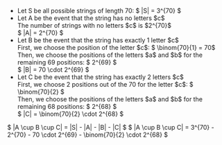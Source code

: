 <ul>
    <li> Let S be all possible strings of length 70: $ |S| = 3^{70} $
    <li> Let A be the event that the string has no letters $c$ <br/> 
    The number of strings with no letters $c$ is $2^{70}$ <br/> 
    $ |A| = 2^{70} $
    <li> Let B be the event that the string has exactly 1 letter $c$ <br/> 
    First, we choose the position of the letter $c$: $ \binom{70}{1} = 70$ <br/> 
    Then, we choose the positions of the letters $a$ and $b$ for the remaining 69 positions: $ 2^{69} $ <br/> 
    $ |B| = 70 \cdot 2^{69} $
    <li> Let C be the event that the string has exactly 2 letters $c$ <br/> 
    First, we choose 2 positions out of the 70 for the letter $c$: $ \binom{70}{2} $ <br/> 
    Then, we choose the positions of the letters $a$ and $b$ for the remaining 68 positions: $ 2^{68} $ <br/> 
    $ |C| = \binom{70}{2} \cdot 2^{68} $
</ul>
$ |A \cup B \cup C| = |S| - |A| - |B| - |C| $ 
$ |A \cup B \cup C| = 3^{70} - 2^{70} - 70 \cdot 2^{69} - \binom{70}{2} \cdot 2^{68} $
